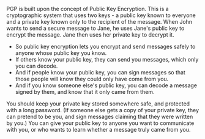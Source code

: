 [Title]: # (Public Key Encryption)
[Difficulty]: # (Advanced)
[Order]: # (1)

PGP is built upon the concept of Public Key Encryption. This is a cryptographic system that uses two keys - a public key known to everyone and a private key known only to the recipient of the message. When John wants to send a secure message to Jane, he uses Jane's public key to encrypt the message. Jane then uses her private key to decrypt it.

*   So public key encryption lets you encrypt and send messages safely to anyone whose public key you know.
*   If others know your public key, they can send you messages, which only you can decode.
*   And if people know your public key, you can sign messages so that those people will know they could only have come from you.
*   And if you know someone else's public key, you can decode a message signed by them, and know that it only came from them.

You should keep your private key stored somewhere safe, and protected with a long password. (If someone else gets a copy of your private key, they can pretend to be you, and sign messages claiming that they were written by you.) You can give your public key to anyone you want to communicate with you, or who wants to learn whether a message truly came from you.